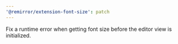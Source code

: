 ```yaml
---
'@remirror/extension-font-size': patch
---
```


Fix a runtime error when getting font size before the editor view is initialized.
